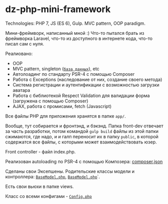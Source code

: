 # dz-php-mini-framework
Technologies: PHP 7, JS (ES 6), Gulp. MVC pattern, OOP paradigm.

Мини-фреймворк, написанный мной :)
Что-то пытался брать из фреймворка Laravel, что-то из доступного в интернете кода, что-то писал сам с нуля.

Реалиовано:
- OOP
- MVC pattern, singleton ([`база данных`](https://github.com/AlexDz27/dz-php-mini-framework/blob/master/app/classes/services/Db.php)), etc
- Автолоадинг по стандарту PSR-4 с помощью Composer
- Работа с Exceptions (наследование от них, создание своего метода)
- Система регистрации и аутентификации с возможностью загрузки аватара
- Работа с библиотекой Respect Validation для валидации форма (загружена с помощью Composer)
- AJAX, работа с промисами, fetch (Javascript)


Все файлы PHP для приложения хранятся в папке `app/`.

Вообще, тут собирается и фронтэнд, и бэкэнд. Папка front-dev отвечает за часть разработки, потом командой
`gulp build` файлы из этой папки сжимаются, где надо, и и галп переносит их в папку `public`,
в которой содержатся все файлы, с которыми может взаимодействовать юзер.

Front controller - файл index.php. 

Реализован autoloading по PSR-4 с помощью Композера:
[composer.json](https://github.com/AlexDz27/dz-php-mini-framework/blob/master/composer.json)

Сделаны свои Эксепшены. Родительские классы модели и контроллера:
[`BaseModel.php`](https://github.com/AlexDz27/dz-php-mini-framework/blob/master/app/classes/models/BaseModel.php),
[`BaseModel.php`](https://github.com/AlexDz27/dz-php-mini-framework/blob/master/app/classes/controllers/BaseController.php)`.


Есть свои вьюхи в папке views. 


Класс со всеми конфигами - [`Config.php`](https://github.com/AlexDz27/dz-php-mini-framework/blob/master/app/classes/services/Config.php)
